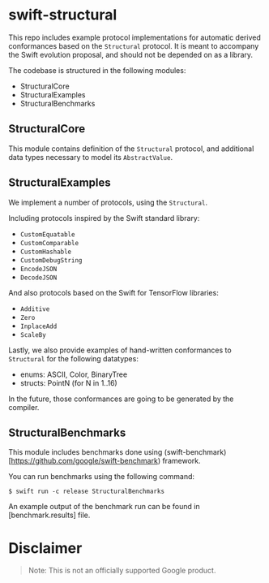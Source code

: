 # swift-structural 

This repo includes example protocol implementations for automatic derived
conformances based on the `Structural` protocol. It is meant to accompany the
Swift evolution proposal, and should not be depended on as a library. 

The codebase is structured in the following modules:

* StructuralCore
* StructuralExamples
* StructuralBenchmarks

## StructuralCore

This module contains definition of the `Structural` protocol, and additional
data types necessary to model its `AbstractValue`.

## StructuralExamples 

We implement a number of protocols, using the `Structural`.

Including protocols inspired by the Swift standard library:

- `CustomEquatable`
- `CustomComparable`
- `CustomHashable`
- `CustomDebugString`
- `EncodeJSON`
- `DecodeJSON`

And also protocols based on the Swift for TensorFlow libraries:

- `Additive`
- `Zero`
- `InplaceAdd`
- `ScaleBy`

Lastly, we also provide examples of hand-written conformances to `Structural`
for the following datatypes:

* enums: ASCII, Color, BinaryTree
* structs: PointN (for N in 1..16)

In the future, those conformances are going to be generated by the compiler.

## StructuralBenchmarks

This module includes benchmarks done using
(swift-benchmark)[https://github.com/google/swift-benchmark) framework. 

You can run benchmarks using the following command:

```
$ swift run -c release StructuralBenchmarks
```

An example output of the benchmark run can be found in [benchmark.results] file.

# Disclaimer

> Note: This is not an officially supported Google product.


